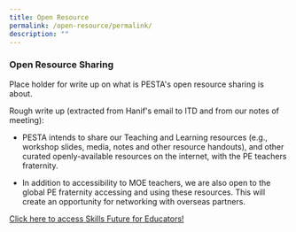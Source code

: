 ```yaml
---
title: Open Resource
permalink: /open-resource/permalink/
description: ""
---
```

### Open Resource Sharing

Place holder for write up on what is PESTA's open resource sharing is about. 

Rough write up (extracted from Hanif's email to ITD and from our notes of meeting):

*   PESTA intends to share our Teaching and Learning resources (e.g., workshop slides, media, notes and other resource handouts), and other curated openly-available resources on the internet, with the PE teachers fraternity. 
    
*   In addition to accessibility to MOE teachers, we are also open to the global PE fraternity accessing and using these resources. This will create an opportunity for networking with overseas partners.

[Click here to access Skills Future for Educators!](/open-resource/skillsfuture)